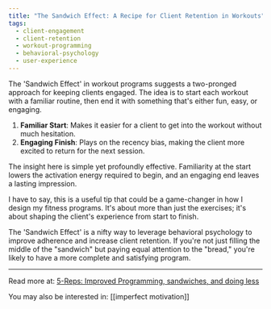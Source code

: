 ```yaml
---
title: "The Sandwich Effect: A Recipe for Client Retention in Workouts"
tags:
  - client-engagement
  - client-retention
  - workout-programming
  - behavioral-psychology
  - user-experience
---
```

The 'Sandwich Effect' in workout programs suggests a two-pronged approach for keeping clients engaged. The idea is to start each workout with a familiar routine, then end it with something that's either fun, easy, or engaging.

1. **Familiar Start**: Makes it easier for a client to get into the workout without much hesitation.
2. **Engaging Finish**: Plays on the recency bias, making the client more excited to return for the next session.

The insight here is simple yet profoundly effective. Familiarity at the start lowers the activation energy required to begin, and an engaging end leaves a lasting impression.

I have to say, this is a useful tip that could be a game-changer in how I design my fitness programs. It's about more than just the exercises; it's about shaping the client's experience from start to finish.

The 'Sandwich Effect' is a nifty way to leverage behavioral psychology to improve adherence and increase client retention. If you're not just filling the middle of the "sandwich" but paying equal attention to the "bread," you're likely to have a more complete and satisfying program.

----

Read more at: [5-Reps: Improved Programming, sandwiches, and doing less](https://www.theptdc.com/articles/5-reps-Jan-20-2023)

You may also be interested in: [[imperfect motivation]]